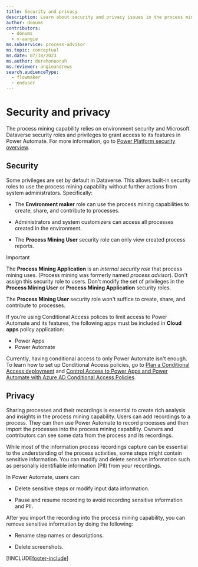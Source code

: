 ```yaml
---
title: Security and privacy
description: Learn about security and privacy issues in the process mining capability.
author: donums
contributors:
  - donums
  - v-aangie 
ms.subservice: process-advisor
ms.topic: conceptual
ms.date: 07/18/2023
ms.author: derahonuorah
ms.reviewer: angieandrews
search.audienceType: 
  - flowmaker
  - enduser
---
```


# Security and privacy

The process mining capability relies on environment security and Microsoft Dataverse security roles and privileges to grant access to its features in Power Automate. For more information, go to [Power Platform security overview](/power-platform/admin/wp-security).

## Security

Some privileges are set by default in Dataverse. This allows built-in security roles to use the process mining capability without further actions from system administrators. Specifically:

- The **Environment maker** role can use the process mining capabilities to create, share, and contribute to processes.

- Administrators and system customizers can access all processes created in the environment.

- The **Process Mining User** security role can only view created process reports.

> [!IMPORTANT]
> The **Process Mining Application** is an *internal security role* that process mining uses. (Process mining was formerly named *process advisor*). Don't assign this security role to users. Don't modify the set of privileges in the **Process Mining User** or **Process Mining Application** security roles.
>
> The **Process Mining User** security role won't suffice to create, share, and contribute to processes.
> 
> If you’re using Conditional Access polices to limit access to Power Automate and its features, the following apps must be included in **Cloud apps** policy application:
>
> - Power Apps
> - Power Automate
>
> Currently, having conditional access to only Power Automate isn't enough. To learn how to set up Conditional Access policies, go to [Plan a Conditional Access deployment](/azure/active-directory/conditional-access/plan-conditional-access) and [Control Access to Power Apps and Power Automate with Azure AD Conditional Access Policies](https://devblogs.microsoft.com/premier-developer/control-access-to-power-apps-and-power-automate-with-azure-ad-conditional-access-policies/#:~:text=Control%20Access%20to%20Power%20Apps%20and%20Power%20Automate,a%20Conditional%20Access%20Policy.%20...%204%20Summary.%20).

## Privacy

Sharing processes and their recordings is essential to create rich analysis and insights in the process mining capability. Users can add recordings to a process. They can then use Power Automate to record processes and then import the processes into the process mining capability. Owners and contributors can see some data from the process and its recordings.

While most of the information process recordings capture can be essential to the understanding of the process activities, some steps might contain sensitive information. You can modify and delete sensitive information such as personally identifiable information (PII) from your recordings.

In Power Automate, users can:

- Delete sensitive steps or modify input data information.

- Pause and resume recording to avoid recording sensitive information and PII.

After you import the recording into the process mining capability, you can remove sensitive information by doing the following:

- Rename step names or descriptions.

- Delete screenshots.

[!INCLUDE[footer-include](includes/footer-banner.md)]
